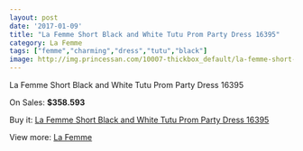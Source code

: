 ```yaml
---
layout: post
date: '2017-01-09'
title: "La Femme Short Black and White Tutu Prom Party Dress 16395"
category: La Femme
tags: ["femme","charming","dress","tutu","black"]
image: http://img.princessan.com/10007-thickbox_default/la-femme-short-black-and-white-tutu-prom-party-dress-16395.jpg
---
```

La Femme Short Black and White Tutu Prom Party Dress 16395

On Sales: **$358.593**
<a href="https://www.princessan.com/en/la-femme/4330-la-femme-short-black-and-white-tutu-prom-party-dress-16395.html"><amp-img layout="responsive" width="600" height="600" src="//img.princessan.com/10007-thickbox_default/la-femme-short-black-and-white-tutu-prom-party-dress-16395.jpg" alt="La Femme Short Black and White Tutu Prom Party Dress 16395 0" /></a>

Buy it: [La Femme Short Black and White Tutu Prom Party Dress 16395](https://www.princessan.com/en/la-femme/4330-la-femme-short-black-and-white-tutu-prom-party-dress-16395.html "La Femme Short Black and White Tutu Prom Party Dress 16395")

View more: [La Femme](https://www.princessan.com/en/28-la-femme "La Femme")
